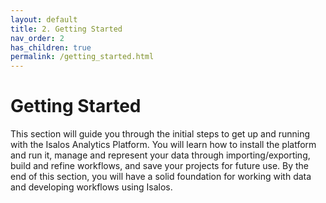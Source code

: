 ```yaml
---
layout: default
title: 2. Getting Started
nav_order: 2
has_children: true
permalink: /getting_started.html
---
```


# Getting Started

This section will guide you through the initial steps to get up and running with the Isalos Analytics Platform. You will learn how to install the platform and run it, manage and represent your data through importing/exporting, build and refine workflows, and save your projects for future use. By the end of this section, you will have a solid foundation for working with data and developing workflows using Isalos.


